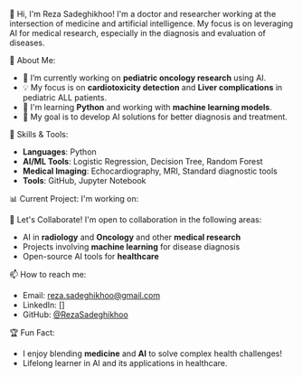  👋 Hi, I'm Reza Sadeghikhoo!
I'm a doctor and researcher working at the intersection of medicine and artificial intelligence. My focus is on leveraging AI for medical research, especially in the diagnosis and evaluation of diseases.


 🌱 About Me:
- 🔬 I’m currently working on **pediatric oncology research** using AI.  
- 💡 My focus is on **cardiotoxicity detection** and **Liver complications** in pediatric ALL patients.  
- 🧠 I'm learning **Python** and working with **machine learning models**.  
- 🎯 My goal is to develop AI solutions for better diagnosis and treatment.  


 🚀 Skills & Tools:
- **Languages**: Python
- **AI/ML Tools**: Logistic Regression, Decision Tree, Random Forest  
- **Medical Imaging**: Echocardiography, MRI, Standard diagnostic tools  
- **Tools**: GitHub, Jupyter Notebook  


 📊 Current Project:
I'm working on:  


 💬 Let's Collaborate!
I'm open to collaboration in the following areas:  
- AI in **radiology** and **Oncology** and other **medical research**  
- Projects involving **machine learning** for disease diagnosis  
- Open-source AI tools for **healthcare**  


 📫 How to reach me:
- Email: [reza.sadeghikhoo@gmail.com](mailto:reza.sadeghikhoo@gmail.com)  
- LinkedIn: []  
- GitHub: [@RezaSadeghikhoo](https://github.com/RezaSadeghikhoo)  

 🏆 Fun Fact:
- I enjoy blending **medicine** and **AI** to solve complex health challenges!  
- Lifelong learner in AI and its applications in healthcare.  

